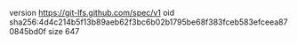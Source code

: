 version https://git-lfs.github.com/spec/v1
oid sha256:4d4c214b5f13b89aeb62f3bc6b02b1795be68f383fceb583efceea870845bd0f
size 647
